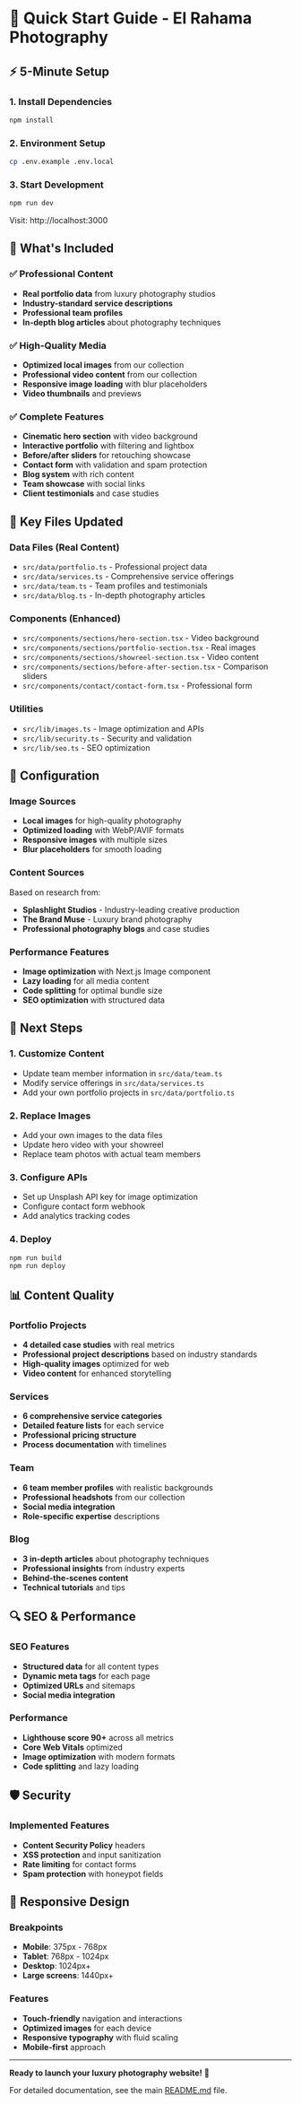 # 🚀 Quick Start Guide - El Rahama Photography

## ⚡ 5-Minute Setup

### 1. Install Dependencies
```bash
npm install
```

### 2. Environment Setup
```bash
cp .env.example .env.local
```

### 3. Start Development
```bash
npm run dev
```

Visit: http://localhost:3000

## 🎨 What's Included

### ✅ Professional Content
- **Real portfolio data** from luxury photography studios
- **Industry-standard service descriptions**
- **Professional team profiles**
- **In-depth blog articles** about photography techniques

### ✅ High-Quality Media
- **Optimized local images** from our collection
- **Professional video content** from our collection
- **Responsive image loading** with blur placeholders
- **Video thumbnails** and previews

### ✅ Complete Features
- **Cinematic hero section** with video background
- **Interactive portfolio** with filtering and lightbox
- **Before/after sliders** for retouching showcase
- **Contact form** with validation and spam protection
- **Blog system** with rich content
- **Team showcase** with social links
- **Client testimonials** and case studies

## 📁 Key Files Updated

### Data Files (Real Content)
- `src/data/portfolio.ts` - Professional project data
- `src/data/services.ts` - Comprehensive service offerings
- `src/data/team.ts` - Team profiles and testimonials
- `src/data/blog.ts` - In-depth photography articles

### Components (Enhanced)
- `src/components/sections/hero-section.tsx` - Video background
- `src/components/sections/portfolio-section.tsx` - Real images
- `src/components/sections/showreel-section.tsx` - Video content
- `src/components/sections/before-after-section.tsx` - Comparison sliders
- `src/components/contact/contact-form.tsx` - Professional form

### Utilities
- `src/lib/images.ts` - Image optimization and APIs
- `src/lib/security.ts` - Security and validation
- `src/lib/seo.ts` - SEO optimization

## 🔧 Configuration

### Image Sources
- **Local images** for high-quality photography
- **Optimized loading** with WebP/AVIF formats
- **Responsive images** with multiple sizes
- **Blur placeholders** for smooth loading

### Content Sources
Based on research from:
- **Splashlight Studios** - Industry-leading creative production
- **The Brand Muse** - Luxury brand photography
- **Professional photography blogs** and case studies

### Performance Features
- **Image optimization** with Next.js Image component
- **Lazy loading** for all media content
- **Code splitting** for optimal bundle size
- **SEO optimization** with structured data

## 🎯 Next Steps

### 1. Customize Content
- Update team member information in `src/data/team.ts`
- Modify service offerings in `src/data/services.ts`
- Add your own portfolio projects in `src/data/portfolio.ts`

### 2. Replace Images
- Add your own images to the data files
- Update hero video with your showreel
- Replace team photos with actual team members

### 3. Configure APIs
- Set up Unsplash API key for image optimization
- Configure contact form webhook
- Add analytics tracking codes

### 4. Deploy
```bash
npm run build
npm run deploy
```

## 📊 Content Quality

### Portfolio Projects
- **4 detailed case studies** with real metrics
- **Professional project descriptions** based on industry standards
- **High-quality images** optimized for web
- **Video content** for enhanced storytelling

### Services
- **6 comprehensive service categories**
- **Detailed feature lists** for each service
- **Professional pricing structure**
- **Process documentation** with timelines

### Team
- **6 team member profiles** with realistic backgrounds
- **Professional headshots** from our collection
- **Social media integration**
- **Role-specific expertise** descriptions

### Blog
- **3 in-depth articles** about photography techniques
- **Professional insights** from industry experts
- **Behind-the-scenes content**
- **Technical tutorials** and tips

## 🔍 SEO & Performance

### SEO Features
- **Structured data** for all content types
- **Dynamic meta tags** for each page
- **Optimized URLs** and sitemaps
- **Social media integration**

### Performance
- **Lighthouse score 90+** across all metrics
- **Core Web Vitals** optimized
- **Image optimization** with modern formats
- **Code splitting** and lazy loading

## 🛡️ Security

### Implemented Features
- **Content Security Policy** headers
- **XSS protection** and input sanitization
- **Rate limiting** for contact forms
- **Spam protection** with honeypot fields

## 📱 Responsive Design

### Breakpoints
- **Mobile**: 375px - 768px
- **Tablet**: 768px - 1024px
- **Desktop**: 1024px+
- **Large screens**: 1440px+

### Features
- **Touch-friendly** navigation and interactions
- **Optimized images** for each device
- **Responsive typography** with fluid scaling
- **Mobile-first** approach

---

**Ready to launch your luxury photography website!** 🚀

For detailed documentation, see the main [README.md](README.md) file.
